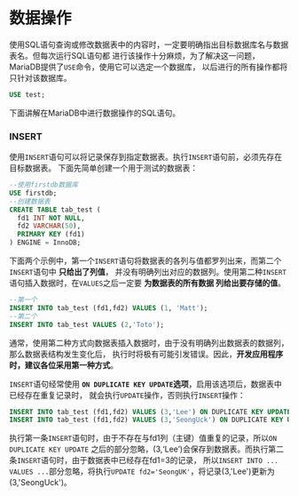 数据操作
=============================================
使用SQL语句查询或修改数据表中的内容时，一定要明确指出目标数据库名与数据表名。但每次运行SQL语句都
进行该操作十分麻烦，为了解决这一问题，MariaDB提供了`USE`命令，使用它可以选定一个数据库，
以后进行的所有操作都将只针对该数据库。
```sql
USE test;
```
下面讲解在MariaDB中进行数据操作的SQL语句。

### INSERT
使用`INSERT`语句可以将记录保存到指定数据表。执行`INSERT`语句前，必须先存在目标数据表。
下面先简单创建一个用于测试的数据表：
```sql
--使用firstdb数据库
USE firstdb;
--创建数据表
CREATE TABLE tab_test (
  fd1 INT NOT NULL,
  fd2 VARCHAR(50),
  PRIMARY KEY (fd1)
) ENGINE = InnoDB;
```
下面两个示例中，第一个`INSERT`语句将数据表的各列与值都罗列出来，而第二个`INSERT`语句中 **只给出了列值**，
并没有明确列出对应的数据列。使用第二种`INSERT`语句插入数据时，在`VALUES`之后一定要 **为数据表的所有数据
列给出要存储的值**。
```sql
--第一个
INSERT INTO tab_test (fd1,fd2) VALUES (1, 'Matt');
--第二个
INSERT INTO tab_test VALUES (2,'Toto');
```
通常，使用第二种方式向数据表插入数据时，由于没有明确列出数据表的数据列，那么数据表结构发生变化后，
执行时将极有可能引发错误。因此，**开发应用程序时，建议各位采用第一种方式**。

`INSERT`语句经常使用 **`ON DUPLICATE KEY UPDATE`选项**，启用该选项后，数据表中已经存在重复记录时，
就会执行`UPDATE`操作，否则执行`INSERT`操作：
```sql
INSERT INTO tab_test (fd1,fd2) VALUES (3,'Lee') ON DUPLICATE KEY UPDATE fd2 = 'Lee';
INSERT INTO tab_test (fd1,fd2) VALUES (3,'SeongUck') ON DUPLICATE KEY UPDATE fd2 = 'SeongUck';
```
执行第一条`INSERT`语句时，由于不存在与fd1列（主键）值重复的记录，所以`ON DUPLICATE KEY UPDATE`
之后的部分忽略，(3,‘Lee’)会保存到数据表。而执行第二条`INSERT`语句时，由于数据表中已经存在fd1=3的记录，
所以`INSERT INTO ... VALUES ...`部分忽略，将执行`UPDATE fd2='SeongUK'`，将记录(3,'Lee')更新为(3,'SeongUck')。

